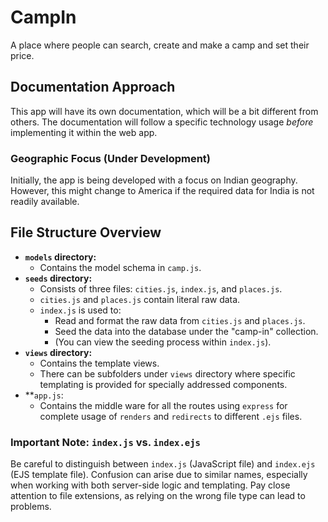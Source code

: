 # CampIn

A place where people can search, create and make a camp and set their price.

## Documentation Approach

This app will have its own documentation, which will be a bit different from others.  The documentation will follow a specific technology usage *before* implementing it within the web app.

### Geographic Focus (Under Development)

Initially, the app is being developed with a focus on Indian geography. However, this might change to America if the required data for India is not readily available.

## File Structure Overview

* **`models` directory:**
    * Contains the model schema in `camp.js`.
* **`seeds` directory:**
    * Consists of three files: `cities.js`, `index.js`, and `places.js`.
    * `cities.js` and `places.js` contain literal raw data.
    * `index.js` is used to:
        * Read and format the raw data from `cities.js` and `places.js`.
        * Seed the data into the database under the "camp-in" collection.
        * (You can view the seeding process within `index.js`).
* **`views` directory:**
  * Contains the template views.
  * There can be subfolders under `views` directory where specific templating is provided for specially addressed components.
* **`app.js`:
  * Contains the middle ware for all the routes using `express` for complete usage of `renders` and `redirects` to different `.ejs` files.
### Important Note: `index.js` vs. `index.ejs`

Be careful to distinguish between `index.js` (JavaScript file) and `index.ejs` (EJS template file). Confusion can arise due to similar names, especially when working with both server-side logic and templating.  Pay close attention to file extensions, as relying on the wrong file type can lead to problems.

